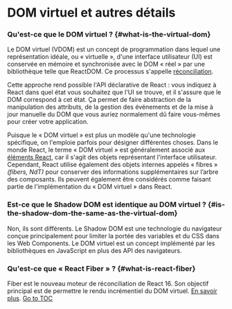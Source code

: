 
# DOM virtuel et autres détails


### Qu'est-ce que le DOM virtuel ? {#what-is-the-virtual-dom}

Le DOM virtuel (VDOM) est un concept de programmation dans lequel une représentation idéale, ou « virtuelle », d'une interface utilisateur (UI) est conservée en mémoire et synchronisée avec le DOM « réel » par une bibliothèque telle que ReactDOM. Ce processus s'appelle [réconciliation](./reconciliation.html).

Cette approche rend possible l'API déclarative de React : vous indiquez à React dans quel état vous souhaitez que l'UI se trouve, et il s'assure que le DOM correspond à cet état. Ça permet de faire abstraction de la manipulation des attributs, de la gestion des événements et de la mise à jour manuelle du DOM que vous auriez normalement dû faire vous-mêmes pour créer votre application.

Puisque le « DOM virtuel » est plus un modèle qu'une technologie spécifique, on l'emploie parfois pour désigner différentes choses. Dans le monde React, le terme « DOM virtuel » est généralement associé aux [éléments React](./rendering-elements.html), car il s'agit des objets représentant l'interface utilisateur. Cependant, React utilise également des objets internes appelés « fibres » _(fibers, NdT)_ pour conserver des informations supplémentaires sur l’arbre des composants. Ils peuvent également être considérés comme faisant partie de l'implémentation du « DOM virtuel » dans React.

### Est-ce que le Shadow DOM est identique au DOM virtuel ? {#is-the-shadow-dom-the-same-as-the-virtual-dom}

Non, ils sont différents. Le Shadow DOM est une technologie du navigateur conçue principalement pour limiter la portée des variables et du CSS dans les Web Components. Le DOM virtuel est un concept implémenté par les bibliothèques en JavaScript en plus des API des navigateurs.

### Qu'est-ce que « React Fiber » ? {#what-is-react-fiber}

Fiber est le nouveau moteur de réconciliation de React 16. Son objectif principal est de permettre le rendu incrémentiel du DOM virtuel. [En savoir plus](https://github.com/acdlite/react-fiber-architecture).
<span style="float: footnote;"><a href="./index.html#toc">Go to TOC</a></span>
